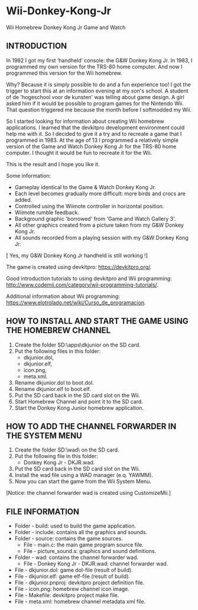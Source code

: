 # Wii-Donkey-Kong-Jr
Wii Homebrew Donkey Kong Jr Game and Watch


## INTRODUCTION

In 1982 I got my first ‘handheld’ console: the G&W Donkey Kong Jr. 
In 1983, I programmed my own version for the TRS-80 home computer.
And now I programmed this version for the Wii homebrew. 

Why? Because it is simply possible to do and a fun experience too!
I got the trigger to start this at an information evening at my son's school.
A student of de 'hogeschool voor de kunsten' was telling about game design.
A girl asked him if it would be possible to program games for the Nintendo Wii.
That question triggered me because the month before I softmodded my Wii.

So I started looking for information about creating Wii homebrew applications.
I learned that the devkitpro development environment could help me with it.
So I decided to give it a try and to recreate a game that I programmed in 1983.
At the age of 13 I programmed a relatively simple version of the Game and Watch 
Donkey Kong Jr for the TRS-80 home computer. 
I thought it would be fun to recreate it for the Wii.

This is the result and I hope you like it.

Some information:
- Gameplay identical to the Game & Watch Donkey Kong Jr.
- Each level becomes gradually more difficult: more birds and crocs are added.
- Controlled using the Wiimote controller in horizontal position.
- Wiimote rumble feedback.
- Background graphic 'borrowed' from 'Game and Watch Gallery 3'.
- All other graphics created from a picture taken from my G&W Donkey Kong Jr.
- All sounds recorded from a playing session with my G&W Donkey Kong Jr.

[ Yes, my G&W Donkey Kong Jr handheld is still working !]

The game is created using devkitpro: 
          https://devkitpro.org/.
	  
Good introduction tutorials to using devkitpro and Wii programming: 
          http://www.codemii.com/category/wii-programming-tutorials/.
	  
Additional information about Wii programming:
          https://www.elotrolado.net/wiki/Curso_de_programacion.

		  
## HOW TO INSTALL AND START THE GAME USING THE HOMEBREW CHANNEL

1) Create the folder SD:\apps\dkjunior on the SD card.
2) Put the following files in this folder:
	- dkjunior.dol, 
	- dkjunior.elf, 
	- icon.png,
	- meta.xml.
3) Rename dkjunior.dol to boot.dol.
4) Rename dkjunior.elf to boot.elf.
5) Put the SD card back in the SD card slot on the Wii.
6) Start Homebrew Channel and point it to the SD card.
7) Start the Donkey Kong Junior homebrew application.


## HOW TO ADD THE CHANNEL FORWARDER IN THE SYSTEM MENU

1) Create the folder SD:\wad\ on the SD card.
2) Put the following file in this folder:
	- Donkey Kong Jr - DKJR.wad.
3) Put the SD card back in the SD card slot on the Wii.
4) Install the wad file using a WAD manager (e.q. YAWMM).
5) Now you can start the game from the Wii System Menu.

[Notice: the channel forwarder wad is created using CustomizeMii.]


## FILE INFORMATION

- Folder - build: used to build the game application.
- Folder - include: contains all the graphics and sounds.
- Folder - source: contains the game sources.
    - File - main.c: the main game program source file.
	- File - picture_sound.s: graphics and sound definitions.
- Folder - wad: contains the channel forwarder wad.
	- File - Donkey Kong Jr - DKJR.wad: channel forwarder wad.
- File - dkjunior.dol: game dol-file (result of build).
- File - dkjunior.elf: game elf-file (result of build).
- File - dkjunior.pnproj: devkitpro project definition file.
- File - icon.png: homebrew channel icon image.
- File - Makefile: devkitpro project make file.
- File - meta.xml: homebrew channel metadata xml file.




